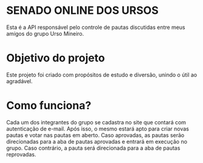 # SENADO ONLINE DOS URSOS

Esta é a API responsável pelo controle de pautas discutidas entre meus amigos do grupo Urso Mineiro.

# Objetivo do projeto

Este projeto foi criado com propósitos de estudo e diversão, unindo o útil ao agradável.

# Como funciona?

Cada um dos integrantes do grupo se cadastra no site que contará com autenticação de e-mail. Após isso, o mesmo estará apto para criar novas pautas e votar nas pautas em aberto.
Caso aprovadas, as pautas serão direcionadas para a aba de pautas aprovadas e entrará em execução no grupo. Caso contrário, a pauta será direcionada para a aba de pautas reprovadas.

